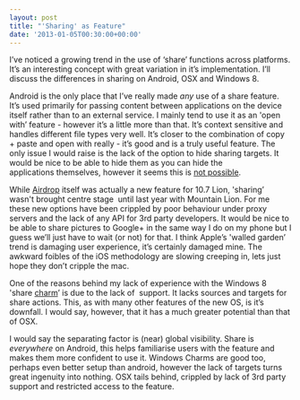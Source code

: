```yaml
---
layout: post
title: "'Sharing' as Feature"
date: '2013-01-05T00:30:00+00:00'
---
```

I’ve noticed a growing trend in the use of ‘share’ functions across platforms.
It’s an interesting concept with great variation in it’s implementation. I’ll
discuss the differences in sharing on Android, OSX and Windows 8.

Android is the only place that I’ve really made _any_ use of a share feature.
It’s used primarily for passing content between applications on the device
itself rather than to an external service. I mainly tend to use it as an 'open
with’ feature - however it’s a little more than that. It’s context sensitive
and handles different file types very well. It’s closer to the combination of
copy + paste and open with really - it’s good and is a truly useful feature.
The only issue I would raise is the lack of the option to hide sharing targets.
It would be nice to be able to hide them as you can hide the
applications themselves, however it seems this is [not
possible](http://forums.androidcentral.com/general-help-how/32716-how-do-i-edit-my-share-options.html).

While [Airdrop](http://en.wikipedia.org/wiki/AirDrop) itself was actually a new
feature for 10.7 Lion, 'sharing’ wasn't brought centre stage  until last year
with Mountain Lion. For me these new options have been crippled by poor
behaviour under proxy servers and the lack of any API for 3rd party developers.
It would be nice to be able to share pictures to Google+ in the same way I do
on my phone but I guess we’ll just have to wait (or not) for that. I think
Apple’s 'walled garden’ trend is damaging user experience, it’s certainly
damaged mine. The awkward foibles of the iOS methodology are slowing creeping
in, lets just hope they don’t cripple the mac.

One of the reasons behind my lack of experience with the Windows 8 'share
[charm](http://winsupersite.com/article/windows8/windows-8-feature-focus-charms-142999)’
is due to the lack of  support. It lacks sources and targets for share actions.
This, as with many other features of the new OS, is it’s downfall. I would say,
however, that it has a much greater potential than that of OSX.

I would say the separating factor is (near) global visibility. Share is
_everywhere_ on Android, this helps familiarise users with the feature and
makes them more confident to use it. Windows Charms are good too, perhaps even
better setup than android, however the lack of targets turns
great ingenuity into nothing. OSX tails behind, crippled by lack of 3rd party
support and restricted access to the feature.
